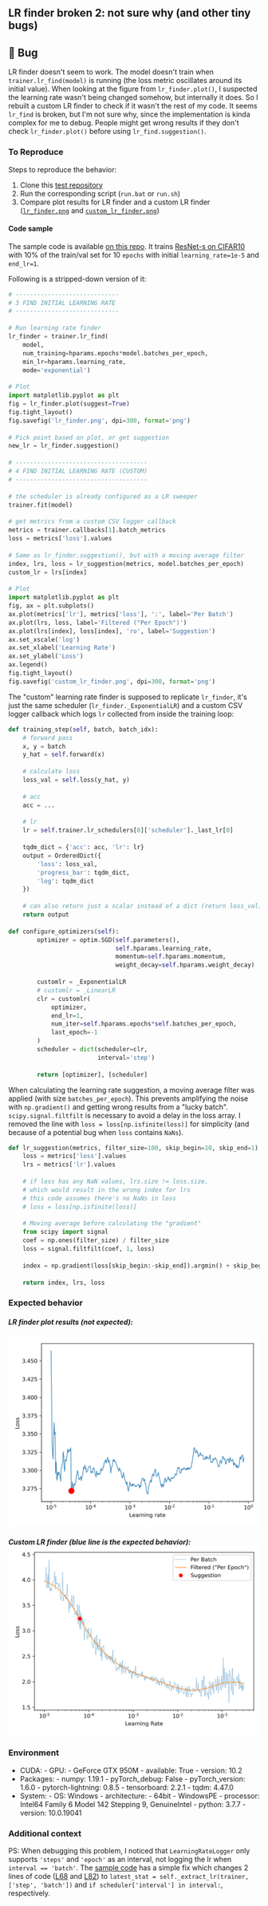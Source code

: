 ## LR finder broken 2: not sure why (and other tiny bugs)

## 🐛 Bug

<!-- A clear and concise description of what the bug is. -->

LR finder doesn't seem to work. The model doesn't train when `trainer.lr_find(model)` is running (the loss metric oscillates around its initial value). When looking at the figure from `lr_finder.plot()`, I suspected the learning rate wasn't being changed somehow, but internally it does. So I rebuilt a custom LR finder to check if it wasn't the rest of my code. It seems `lr_find` is broken, but I'm not sure why, since the implementation is kinda complex for me to debug. People might get wrong results if they don't check `lr_finder.plot()` before using `lr_find.suggestion()`.

### To Reproduce

Steps to reproduce the behavior:

1. Clone this [test repository](https://github.com/dangpzanco/pl_resnet_cifar10)
2. Run the corresponding script (`run.bat` or `run.sh`)
3. Compare plot results for LR finder and a custom LR finder ([`lr_finder.png`](https://github.com/dangpzanco/pl_resnet_cifar10/blob/e1f45365a3c29c0e49ee8162d50be80c7985b467/lr_finder.png) and [`custom_lr_finder.png`](https://github.com/dangpzanco/pl_resnet_cifar10/blob/e1f45365a3c29c0e49ee8162d50be80c7985b467/custom_lr_finder.png))

<!-- If you have a code sample, error messages, stack traces, please provide it here as well -->


#### Code sample
<!-- Ideally attach a minimal code sample to reproduce the decried issue. 
Minimal means having the shortest code but still preserving the bug. -->

The sample code is available [on this repo](https://github.com/dangpzanco/pl_resnet_cifar10). It trains [ResNet-s on CIFAR10](https://github.com/akamaster/pytorch_resnet_cifar10) with 10% of the train/val set for 10 `epochs` with initial `learning_rate=1e-5` and `end_lr=1`.

Following is a stripped-down version of it:

```python
# -----------------------------
# 3 FIND INITIAL LEARNING RATE
# -----------------------------

# Run learning rate finder
lr_finder = trainer.lr_find(
    model,
    num_training=hparams.epochs*model.batches_per_epoch,
    min_lr=hparams.learning_rate,
    mode='exponential')

# Plot
import matplotlib.pyplot as plt
fig = lr_finder.plot(suggest=True)
fig.tight_layout()
fig.savefig('lr_finder.png', dpi=300, format='png')

# Pick point based on plot, or get suggestion
new_lr = lr_finder.suggestion()

# -------------------------------------
# 4 FIND INITIAL LEARNING RATE (CUSTOM)
# -------------------------------------

# the scheduler is already configured as a LR sweeper
trainer.fit(model)

# get metrics from a custom CSV logger callback
metrics = trainer.callbacks[1].batch_metrics
loss = metrics['loss'].values

# Same as lr_finder.suggestion(), but with a moving average filter
index, lrs, loss = lr_suggestion(metrics, model.batches_per_epoch)
custom_lr = lrs[index]

# Plot
import matplotlib.pyplot as plt
fig, ax = plt.subplots()
ax.plot(metrics['lr'], metrics['loss'], ':', label='Per Batch')
ax.plot(lrs, loss, label='Filtered ("Per Epoch")')
ax.plot(lrs[index], loss[index], 'ro', label='Suggestion')
ax.set_xscale('log')
ax.set_xlabel('Learning Rate')
ax.set_ylabel('Loss')
ax.legend()
fig.tight_layout()
fig.savefig('custom_lr_finder.png', dpi=300, format='png')

```

The "custom" learning rate finder is supposed to replicate `lr_finder`, it's just the same scheduler (`lr_finder._ExponentialLR`) and a custom CSV logger callback which logs `lr` collected from inside the training loop:

```python
def training_step(self, batch, batch_idx):
    # forward pass
    x, y = batch
    y_hat = self.forward(x)

    # calculate loss
    loss_val = self.loss(y_hat, y)

    # acc
    acc = ...

    # lr
    lr = self.trainer.lr_schedulers[0]['scheduler']._last_lr[0]

    tqdm_dict = {'acc': acc, 'lr': lr}
    output = OrderedDict({
        'loss': loss_val,
        'progress_bar': tqdm_dict,
        'log': tqdm_dict
    })

    # can also return just a scalar instead of a dict (return loss_val)
    return output

def configure_optimizers(self):
        optimizer = optim.SGD(self.parameters(),
                              self.hparams.learning_rate,
                              momentum=self.hparams.momentum,
                              weight_decay=self.hparams.weight_decay)

        customlr = _ExponentialLR
        # customlr = _LinearLR
        clr = customlr(
            optimizer,
            end_lr=1,
            num_iter=self.hparams.epochs*self.batches_per_epoch,
            last_epoch=-1
        )
        scheduler = dict(scheduler=clr,
                         interval='step')

        return [optimizer], [scheduler]
```

When calculating the learning rate suggestion, a moving average filter was applied (with size `batches_per_epoch`). This prevents amplifying the noise with `np.gradient()` and getting wrong results from a "lucky batch". `scipy.signal.filtfilt` is necessary to avoid a delay in the loss array. I removed the line with  `loss = loss[np.isfinite(loss)]` for simplicity (and because of a potential bug when `loss` contains `NaNs`).

```python
def lr_suggestion(metrics, filter_size=100, skip_begin=10, skip_end=1):
    loss = metrics['loss'].values
    lrs = metrics['lr'].values
	
    # if loss has any NaN values, lrs.size != loss.size,
    # which would result in the wrong index for lrs
    # this code assumes there's no NaNs in loss
    # loss = loss[np.isfinite(loss)]
    
    # Moving average before calculating the "gradient"
    from scipy import signal
    coef = np.ones(filter_size) / filter_size
    loss = signal.filtfilt(coef, 1, loss)

    index = np.gradient(loss[skip_begin:-skip_end]).argmin() + skip_begin

    return index, lrs, loss
```

### Expected behavior

<!-- A clear and concise description of what you expected to happen. -->

##### LR finder plot results (not expected):

![](https://github.com/dangpzanco/pl_resnet_cifar10/blob/e1f45365a3c29c0e49ee8162d50be80c7985b467/lr_finder.png?raw=true)

##### Custom LR finder (blue line is the expected behavior):![](https://github.com/dangpzanco/pl_resnet_cifar10/blob/e1f45365a3c29c0e49ee8162d50be80c7985b467/custom_lr_finder.png?raw=true)

### Environment

* CUDA:
        - GPU:
                - GeForce GTX 950M
        - available:         True
        - version:           10.2
* Packages:
        - numpy:             1.19.1
        - pyTorch_debug:     False
        - pyTorch_version:   1.6.0
        - pytorch-lightning: 0.8.5
        - tensorboard:       2.2.1
        - tqdm:              4.47.0
* System:
        - OS:                Windows
        - architecture:
                - 64bit
                - WindowsPE
        - processor:         Intel64 Family 6 Model 142 Stepping 9, GenuineIntel
        - python:            3.7.7
        - version:           10.0.19041

### Additional context

<!-- Add any other context about the problem here. -->

PS: When debugging this problem, I noticed that `LearningRateLogger` only supports `'steps'` and `'epoch'` as an interval, not logging the lr when `interval == 'batch'`. The [sample code](https://github.com/dangpzanco/pl_resnet_cifar10/blob/e1f45365a3c29c0e49ee8162d50be80c7985b467/lr_logger.py) has a simple fix which changes 2 lines of code ([L68](https://github.com/PyTorchLightning/pytorch-lightning/blob/0.8.5/pytorch_lightning/callbacks/lr_logger.py#L68) and [L82](https://github.com/PyTorchLightning/pytorch-lightning/blob/0.8.5/pytorch_lightning/callbacks/lr_logger.py#L82)) to `latest_stat = self._extract_lr(trainer, ['step', 'batch'])` and `if scheduler['interval'] in interval:`, respectively.

